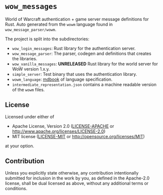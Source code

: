 # `wow_messages`

World of Warcraft authentication + game server message definitions for Rust.
Auto generated from the `wowm` language found in `wow_message_parser/wowm`.

The project is split into the subdirectories:

* `wow_login_messages`: Rust library for the authentication server.
* `wow_message_parser`: The parser, codegen and definitions that creates the libraries.
* `wow_vanilla_messages`: **UNRELEASED** Rust library for the world server for WoW version 1.x.y.
* `simple_server`: Test binary that uses the authentication library.
* `wowm_language`: [mdbook](https://github.com/rust-lang/mdBook) of language specification.
* `intermediate_representation.json` contains a machine readable version of the `wowm` files.

## License

Licensed under either of

 * Apache License, Version 2.0
   ([LICENSE-APACHE](LICENSE-APACHE) or http://www.apache.org/licenses/LICENSE-2.0)
 * MIT license
   ([LICENSE-MIT](LICENSE-MIT) or http://opensource.org/licenses/MIT)

at your option.

## Contribution

Unless you explicitly state otherwise, any contribution intentionally submitted
for inclusion in the work by you, as defined in the Apache-2.0 license, shall be
dual licensed as above, without any additional terms or conditions.
